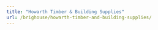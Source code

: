 ```yaml
---
title: "Howarth Timber & Building Supplies"
url: /brighouse/howarth-timber-and-building-supplies/
---
```


